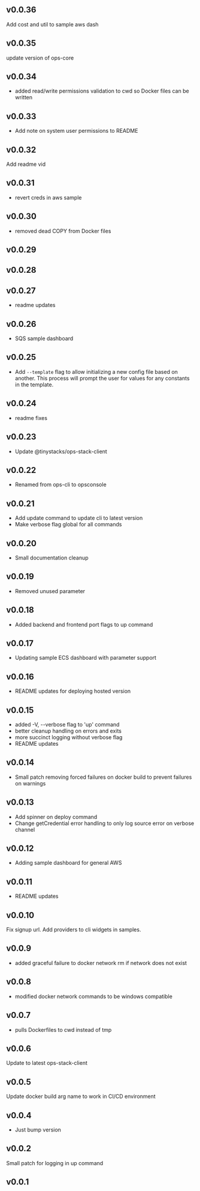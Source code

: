 v0.0.36
---
Add cost and util to sample aws dash
 
v0.0.35
---
update version of ops-core
 
v0.0.34
---
- added read/write permissions validation to cwd so Docker files can be written
 
v0.0.33
---
- Add note on system user permissions to README
 
v0.0.32
---
Add readme vid
 
v0.0.31
---
- revert creds in aws sample
 
v0.0.30
---
- removed dead COPY from Docker files
 
v0.0.29
---

 
v0.0.28
---

 
v0.0.27
---
- readme updates
 
v0.0.26
---
- SQS sample dashboard
 
v0.0.25
---
- Add `--template` flag to allow initializing a new config file based on another.  This process will prompt the user for values for any constants in the template.
 
v0.0.24
---
- readme fixes
 
v0.0.23
---
- Update @tinystacks/ops-stack-client
 
v0.0.22
---
- Renamed from ops-cli to opsconsole
 
v0.0.21
---
- Add update command to update cli to latest version
- Make verbose flag global for all commands
 
v0.0.20
---
- Small documentation cleanup
 
v0.0.19
---
- Removed unused parameter
 
v0.0.18
---
- Added backend and frontend port flags to up command
 
v0.0.17
---
- Updating sample ECS dashboard with parameter support
 
v0.0.16
---
- README updates for deploying hosted version 
 
v0.0.15
---
- added -V, --verbose flag to 'up' command
- better cleanup handling on errors and exits
- more succinct logging without verbose flag
- README updates
 
v0.0.14
---
- Small patch removing forced failures on docker build to prevent failures on warnings
 
v0.0.13
---
- Add spinner on deploy command
- Change getCredential error handling to only log source error on verbose channel
 
v0.0.12
---
- Adding sample dashboard for general AWS
 
v0.0.11
---
- README updates
 
v0.0.10
---
Fix signup url. Add providers to cli widgets in samples.
 
v0.0.9
---
- added graceful failure to docker network rm if network does not exist
 
v0.0.8
---
- modified docker network commands to be windows compatible
 
v0.0.7
---
- pulls Dockerfiles to cwd instead of tmp
 
v0.0.6
---
Update to latest ops-stack-client
 
v0.0.5
---
Update docker build arg name to work in CI/CD environment
 
v0.0.4
---
- Just bump version
 
v0.0.2
---
Small patch for logging in up command
 
v0.0.1
---

 
